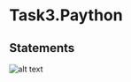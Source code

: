 # Task3.Paython
## Statements
![alt text](https://media.geeksforgeeks.org/wp-content/uploads/20230414183033/For-loop-vs-while-loop.webp)
